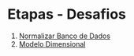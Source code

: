 <!--
# Instruções


Neste arquivo você irá apresentar suas entregas referentes ao desafio final.
O desafio está presente em cada sprint ao longo do estágio. Utilize o diretório "Desafio" para organizar seus artefatos e este README.md para fazer referência aos arquivos de código-fonte e demais entregáveis solicitados.
-->

# Etapas - Desafios

1. [Normalizar Banco de Dados](sprint-3/banco-de-dados-normalizado.sql)
1. [Modelo Dimensional](sprint-2/modelo-dimensional.png)

<!--
2. ...
[Etapa II](etapa-2/entrega.txt) -->
